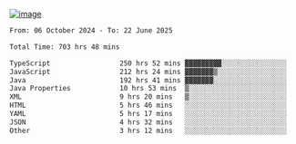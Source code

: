 
[![image](https://github.com/user-attachments/assets/3e37fcfd-5657-4b9d-95f6-80b564699e3f)](https://ayushmaurya.vercel.app)

<!--START_SECTION:waka-->

```txt
From: 06 October 2024 - To: 22 June 2025

Total Time: 703 hrs 48 mins

TypeScript                 250 hrs 52 mins ▓▓▓▓▓▓▓▓▓░░░░░░░░░░░░░░░░   35.48 %
JavaScript                 212 hrs 24 mins ▓▓▓▓▓▓▓▒░░░░░░░░░░░░░░░░░   30.04 %
Java                       192 hrs 41 mins ▓▓▓▓▓▓▓░░░░░░░░░░░░░░░░░░   27.25 %
Java Properties            10 hrs 53 mins  ▒░░░░░░░░░░░░░░░░░░░░░░░░   01.54 %
XML                        9 hrs 20 mins   ▒░░░░░░░░░░░░░░░░░░░░░░░░   01.32 %
HTML                       5 hrs 46 mins   ░░░░░░░░░░░░░░░░░░░░░░░░░   00.82 %
YAML                       5 hrs 17 mins   ░░░░░░░░░░░░░░░░░░░░░░░░░   00.75 %
JSON                       4 hrs 32 mins   ░░░░░░░░░░░░░░░░░░░░░░░░░   00.64 %
Other                      3 hrs 12 mins   ░░░░░░░░░░░░░░░░░░░░░░░░░   00.45 %
```

<!--END_SECTION:waka-->

<!--
**the-t3ch-wizard/the-t3ch-wizard** is a ✨ _special_ ✨ repository because its `README.md` (this file) appears on your GitHub profile.

Here are some ideas to get you started:

- 🔭 I’m currently working on ...
- 🌱 I’m currently learning ...
- 👯 I’m looking to collaborate on ...
- 🤔 I’m looking for help with ...
- 💬 Ask me about ...
- 📫 How to reach me: ...
- 😄 Pronouns: ...
- ⚡ Fun fact: ...
-->
